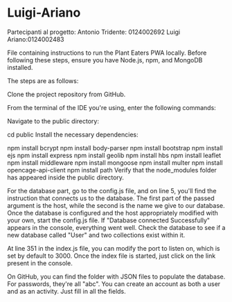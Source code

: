 # Luigi-Ariano
Partecipanti al progetto:
Antonio Tridente: 0124002692
Luigi Ariano:0124002483


File containing instructions to run the Plant Eaters PWA locally. Before following these steps, ensure you have Node.js, npm, and MongoDB installed.

The steps are as follows:

Clone the project repository from GitHub.

From the terminal of the IDE you're using, enter the following commands:

Navigate to the public directory:

cd public
Install the necessary dependencies:

npm install bcrypt
npm install body-parser
npm install bootstrap
npm install ejs
npm install express
npm install geolib
npm install hbs
npm install leaflet
npm install middleware
npm install mongoose
npm install multer
npm install opencage-api-client
npm install path
Verify that the node_modules folder has appeared inside the public directory.

For the database part, go to the config.js file, and on line 5, you'll find the instruction that connects us to the database. The first part of the passed argument is the host, while the second is the name we give to our database. Once the database is configured and the host appropriately modified with your own, start the config.js file. If "Database connected Successfully" appears in the console, everything went well. Check the database to see if a new database called "User" and two collections exist within it.

At line 351 in the index.js file, you can modify the port to listen on, which is set by default to 3000. Once the index file is started, just click on the link present in the console.

On GitHub, you can find the folder with JSON files to populate the database. For passwords, they're all "abc". You can create an account as both a user and as an activity. Just fill in all the fields.

